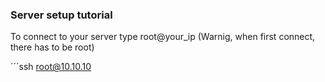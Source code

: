### Server setup tutorial

To connect to your server type root@your_ip (Warnig, when first connect, there has to be root)

´´´ssh root@10.10.10
